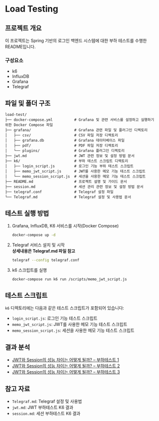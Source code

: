# Load Testing

## 프로젝트 개요
이 프로젝트는 Spring 기반의 로그인 백엔드 시스템에 대한 부하 테스트를 수행한 README입니다.

### 구성요소
- k6
- InfluxDB
- Grafana
- Telegraf


## 파일 및 폴더 구조

```
load-test/
├── docker-compose.yml          # Grafana 및 관련 서비스를 설정하고 실행하기 위한 Docker Compose 파일
├── grafana/                    # Grafana 관련 파일 및 플러그인 디렉토리
│   ├── csv/                    # CSV 파일 저장 디렉토리
│   ├── grafana.db              # Grafana 데이터베이스 파일
│   ├── pdf/                    # PDF 파일 저장 디렉토리
│   └── plugins/                # Grafana 플러그인 디렉토리
├── jwt.md                      # JWT 관련 정보 및 설정 방법 문서
├── k6/                         # 부하 테스트 스크립트 디렉토리
│   ├── login_script.js         # 로그인 기능 부하 테스트 스크립트
│   ├── memo_jwt_script.js      # JWT를 사용한 메모 기능 테스트 스크립트
│   └── memo_session_script.js  # 세션을 사용한 메모 기능 테스트 스크립트
├── README.md                   # 프로젝트 설명 및 가이드 문서
├── session.md                  # 세션 관리 관련 정보 및 설정 방법 문서
├── telegraf.conf               # Telegraf 설정 파일
└── Telegraf.md                 # Telegraf 설정 및 사용법 문서
```

## 테스트 실행 방법
1. Grafana, InfluxDB, K6 서비스를 시작(Docker Compose)
   ```bash
   docker-compose up -d
   ```
2. Telegraf 서비스 설치 및 시작  
   **상세내용은 Telegraf.md 파일 참고**  
   ```bash
   telegraf --config telegraf.conf
   ```
3. k6 스크립트를 실행
   ```bash
   docker-compose run k6 run /scripts/memo_jwt_script.js
   ```

## 테스트 스크립트
`k6` 디렉토리에는 다음과 같은 테스트 스크립트가 포함되어 있습니다:
- `login_script.js`: 로그인 기능 테스트 스크립트
- `memo_jwt_script.js`: JWT를 사용한 메모 기능 테스트 스크립트
- `memo_session_script.js`: 세션을 사용한 메모 기능 테스트 스크립트

## 결과 분석
- [JWT와 Session의 성능 차이는 어떻게 될까? – 부하테스트 1](http://localhost:3001/blog/Backendload_test1)
- [JWT와 Session의 성능 차이는 어떻게 될까? – 부하테스트 2](http://localhost:3001/blog/Backendload_test2)
- [JWT와 Session의 성능 차이는 어떻게 될까? – 부하테스트 3](http://localhost:3001/blog/Backendload_test3)

## 참고 자료
- `Telegraf.md`: Telegraf 설정 및 사용법
- `jwt.md`: JWT 부하테스트 K6 결과
- `session.md`: 세션 부하테스트 K6 결과